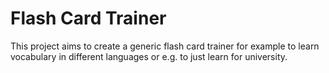 # Flash Card Trainer

This project aims to create a generic flash card trainer for example to learn vocabulary in different languages or e.g. to just learn for university.
